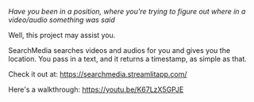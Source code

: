 _Have you been in a position, where you're trying to figure out where in a video/audio something was said_

Well, this project may assist you.

SearchMedia searches videos and audios for you and gives you the location.
You pass in a text, and it returns a timestamp, as simple as that.

Check it out at: https://searchmedia.streamlitapp.com/

Here's a walkthrough: https://youtu.be/K67LzX5GPJE
